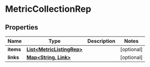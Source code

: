 

# MetricCollectionRep


## Properties

Name | Type | Description | Notes
------------ | ------------- | ------------- | -------------
**items** | [**List&lt;MetricListingRep&gt;**](MetricListingRep.md) |  |  [optional]
**links** | [**Map&lt;String, Link&gt;**](Link.md) |  |  [optional]



